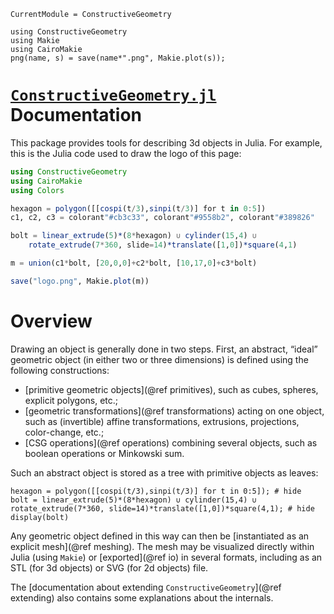 ```@meta
CurrentModule = ConstructiveGeometry
```
```@setup 0
using ConstructiveGeometry
using Makie
using CairoMakie
png(name, s) = save(name*".png", Makie.plot(s));
```
# [`ConstructiveGeometry.jl`](https://github.com/plut/ConstructiveGeometry.jl) Documentation

This package provides tools for describing 3d objects in Julia.
For example, this is the Julia code used to draw the logo of this
page:
```julia
using ConstructiveGeometry
using CairoMakie
using Colors

hexagon = polygon([[cospi(t/3),sinpi(t/3)] for t in 0:5])
c1, c2, c3 = colorant"#cb3c33", colorant"#9558b2", colorant"#389826"

bolt = linear_extrude(5)*(8*hexagon) ∪ cylinder(15,4) ∪
	rotate_extrude(7*360, slide=14)*translate([1,0])*square(4,1)

m = union(c1*bolt, [20,0,0]+c2*bolt, [10,17,0]+c3*bolt)

save("logo.png", Makie.plot(m))
```

# Overview

Drawing an object is generally done in two steps.
First, an abstract, “ideal” geometric object
(in either two or three dimensions)
is defined using the following constructions:

 - [primitive geometric objects](@ref primitives), such as cubes,
   spheres, explicit polygons, etc.;
 - [geometric transformations](@ref transformations) acting on one
   object, such as (invertible) affine transformations, extrusions,
   projections, color-change, etc.;
 - [CSG operations](@ref operations) combining several objects,
   such as boolean operations or Minkowski sum.

Such an abstract object is stored as a tree with primitive objects as
leaves:
```@repl 0
hexagon = polygon([[cospi(t/3),sinpi(t/3)] for t in 0:5]); # hide
bolt = linear_extrude(5)*(8*hexagon) ∪ cylinder(15,4) ∪ rotate_extrude(7*360, slide=14)*translate([1,0])*square(4,1); # hide
display(bolt)
```


Any geometric object defined in this way can then be
[instantiated as an explicit mesh](@ref meshing).
The mesh may be visualized directly within Julia (using `Makie`)
or [exported](@ref io) in several formats,
including as an STL (for 3d objects) or SVG (for 2d objects) file.

The [documentation about extending `ConstructiveGeometry`](@ref extending)
also contains some explanations about the internals.
